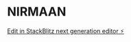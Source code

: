 # NIRMAAN

[Edit in StackBlitz next generation editor ⚡️](https://stackblitz.com/~/github.com/AryanVBW/NIRMAAN)